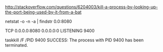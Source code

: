
http://stackoverflow.com/questions/6204003/kill-a-process-by-looking-up-the-port-being-used-by-it-from-a-bat

netstat -o -n -a | findstr 0.0:8080

TCP 0.0.0.0:8080 0.0.0.0:0 LISTENING 9400

taskkill /F /PID 9400
SUCCESS: The process with PID 9400 has been terminated.
